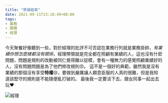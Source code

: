 ```yaml
---
title: "聚餐結束"
date: 2021-09-11T23:18:49+08:00
tags:
- 業務
- 團體
- 經理
---
```

今天聚餐好像聽到一些，對於經理的批評不可否認在業務行列就是業務掛帥，*有業績你想怎麼樣都沒有關係*，經理帶領就是完全都在照顧有業績的人，這也沒有什麽問題，問題是規則的改動被同仁覺得難以捉模，會有一種無力的感覺照顧業績好的人，沒有問題問題是為了他們修改規則:angry:。
這不是一個好的典範，雖然我是沒有業績的那個沒有享受**特權**:cry:，要做到嚴厲讓人願意臣服的人真的很難，但是我知道該堅守的規則是不能隨便亂打破的。
最後我一定要活下去，跟女同事一起出去玩:heart:

![經理](https://images.pexels.com/photos/288477/pexels-photo-288477.jpeg?cs=srgb&dl=pexels-energepiccom-288477.jpg&fm=jpg)
